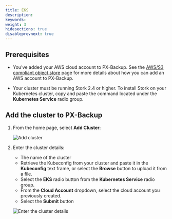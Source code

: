```yaml
---
title: EKS
description:
keywords:
weight: 3
hidesections: true
disableprevnext: true
---
```


## Prerequisites

* You've added your AWS cloud account to PX-Backup. See the [AWS/S3 compliant object store](/use-px-backup/credentials/aws/) page for more details about how you can add an AWS account to PX-Backup.

* Your cluster must be running Stork 2.4 or higher. To install Stork on your Kubernetes cluster, copy and paste the command located under the **Kubernetes Service** radio group.

## Add the cluster to PX-Backup

1. From the home page, select **Add Cluster**:

    ![Add cluster](/img/add-cluster.png)

2. Enter the cluster details:

    * The name of the cluster
    * Retrieve the Kubeconfig from your cluster and paste it in the **Kubeconfig** text frame, or select the **Browse** button to upload it from a file.
    * Select the **EKS** radio button from the **Kubernetes Service** radio group.
    * From the **Cloud Account** dropdown, select the cloud account you previously created.
    * Select the **Submit** button

    ![Enter the cluster details](/img/enter-eks-cluster-details.png)


